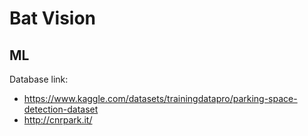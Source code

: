 # Bat Vision 
## ML 


Database link:
- https://www.kaggle.com/datasets/trainingdatapro/parking-space-detection-dataset
- http://cnrpark.it/
